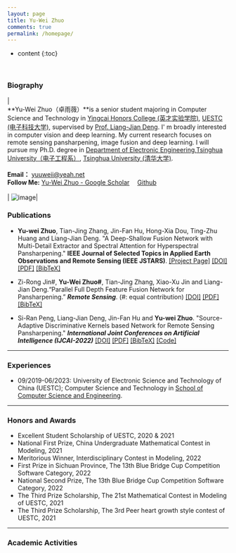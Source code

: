 ```yaml
---
layout: page
title: Yu-Wei Zhuo
comments: true
permalink: /homepage/
---
```


* content
{:toc}

<style>
.biblist { }
/* The item */
.biblist li { }

/* You can define custom styles for plstyle field here. */

/*************************************
   The box that contain BibTeX code
 *************************************/
div.noshow { display: none; }
div.BibTeX {
  margin-right: 1%;
  margin-left: 3%;
  margin-top: 1.2em;
  margin-bottom: 1.3em;
  border: 1px solid silver;
  padding: 0.3em 0.5em;
  background: #eeeeee;
}
div.BibTeX pre { font-size: 100%; overflow: auto;  width: 100%; }
</style>

<script>
function toggleBibtex(articleid) {
  var bib = document.getElementById('bib_'+articleid);
  if (bib) {
    if(bib.className.indexOf('BibTeX') != -1) {
    bib.className.indexOf('noshow') == -1?bib.className = 'BibTeX noshow':bib.className = 'BibTeX';
    }
  } else {
    return;
  }
}
</script>



​	
### Biography

| <br>**Yu-Wei Zhuo（卓雨薇）**is a senior student majoring in Computer Science and Technology in [Yingcai Honors College (英才实验学院)](https://www.yingcai.uestc.edu.cn/), [UESTC (电子科技大学)](https://www.uestc.edu.cn/), supervised by [Prof. Liang-Jian Deng](https://liangjiandeng.github.io/). I' m broadly interested in computer vision and deep learning. My current research focuses on remote sensing pansharpening, image fusion and deep learning. I will pursue my Ph.D. degree in [Department of Electronic Engineering,Tsinghua University（电子工程系）](https://www.ee.tsinghua.edu.cn/), [Tsinghua University (清华大学)](https://www.tsinghua.edu.cn/).<br> <br> **Email：** [yuuweii@yeah.net](mailto:yuuweii@yeah.net) <br> **Follow Me:** [‪Yu-Wei Zhuo‬ - ‪Google Scholar‬](https://scholar.google.com.hk/citations?user=5k7OYLsAAAAJ)&emsp; [Github](https://github.com/Pluto-wei) <br><br>|  ![image](https://Pluto-wei.github.io/images/3.jpg)|



### Publications

* **Yu-wei Zhuo**, Tian-Jing Zhang, Jin-Fan Hu, Hong-Xia Dou, Ting-Zhu Huang and Liang-Jian Deng. "A Deep-Shallow Fusion Network with Multi-Detail Extractor and Spectral Attention for Hyperspectral Pansharpening." **IEEE Journal of Selected Topics in Applied Earth Observations and Remote Sensing (IEEE JSTARS)**. [[Project Page]](https://github.com/liangjiandeng/Hyper-DSNet) [[DOI]](https://ieeexplore.ieee.org/document/9870551/) [[PDF]](https://pluto-wei.github.io/papers/2022/zhuo-jstars2022.pdf) <a href="javascript:toggleBibtex('zhuo2022jstars')" class="textlink">[BibTeX]</a>

<div id="bib_zhuo2022jstars" class="BibTeX noshow">
<pre>
@ARTICLE{zhuo2022jstars,
  	title={A Deep-Shallow Fusion Network With Multidetail Extractor and Spectral Attention for Hyperspectral Pansharpening},
  	author={Zhuo, Yu-Wei and Zhang, Tian-Jing and Hu, Jin-Fan and Dou, Hong-Xia and Huang, Ting-Zhu and Deng, Liang-Jian},
  	journal={IEEE Journal of Selected Topics in Applied Earth Observations and Remote Sensing},
  	volume={15},
  	pages={7539--7555},
  	year={2022},
  	publisher={IEEE}
}
</pre>
</div>




* Zi-Rong Jin#, **Yu-Wei Zhuo#**, Tian-Jing Zhang, Xiao-Xu Jin and Liang-Jian Deng.“Parallel Full Depth Feature Fusion Network for Pansharpening.” ***Remote Sensing***. (#: equal contribution) [[DOI]](https://doi.org/10.3390/rs14030466) [[PDF]](https://pluto-wei.github.io/papers/2022/jin-remote2022.pdf) <a href="javascript:toggleBibtex('jin2022remote')" class="textlink">[BibTeX]</a>

<div id="bib_jin2022remote" class="BibTeX noshow">
<pre>
@article{jin2022remote,
  title={Remote Sensing Pansharpening by Full-Depth Feature Fusion},
  author={Jin, Zi-Rong and Zhuo, Yu-Wei and Zhang, Tian-Jing and Jin, Xiao-Xu and Jing, Shuaiqi and Deng, Liang-Jian},
  journal={Remote Sensing},
  volume={14},
  number={3},
  pages={466},
  year={2022},
  publisher={MDPI}
}
</pre>
</div>




* Si-Ran Peng, Liang-Jian Deng, Jin-Fan Hu and **Yu-wei Zhuo**. "Source-Adaptive Discriminative Kernels based Network for Remote Sensing Pansharpening." ***International Joint Conferences on Artificial Intelligence (IJCAI-2022)*** [[DOI]](https://www.ijcai.org/proceedings/2022/179) [[PDF]](https://pluto-wei.github.io/papers/2022/peng-ijcai2022.pdf) <a href="javascript:toggleBibtex('pengijcai2022')" class="textlink">[BibTeX]</a> [[Code]](https://github.com/liangjiandeng/ADKNet)

<div id="bib_pengijcai2022" class="BibTeX noshow">
<pre>
@ARTICLE{pengijcai2022,
	author={Peng, Si-ran and Deng, Liang-Jian and Hu, Jin-Fan and Zhuo, Yu-wei},
	journal={International Joint Conferences on Artificial Intelligence (IJCAI)}, 
	title={Source-Adaptive Discriminative Kernels based Network for Remote Sensing Pansharpening}, 
	year={2022},
	volume={},
	number={},
	pages={},
	doi={}
   }
</pre>
</div>


---

### Experiences 

* 09/2019-06/2023: University of Electronic Science and Technology of China (UESTC); Computer Science and Technology in [School of Computer Science and Engineering](https://en.uestc.edu.cn/info/1015/1407.htm).

---

### Honors and Awards

* Excellent Student Scholarship of UESTC, 2020 & 2021
* National First Prize, China Undergraduate Mathematical Contest in Modeling, 2021
* Meritorious Winner, Interdisciplinary Contest in Modeling, 2022
* First Prize in Sichuan Province, The 13th Blue Bridge Cup Competition Software Category, 2022
* National Second Prize, The 13th Blue Bridge Cup Competition Software Category, 2022
* The Third Prize Scholarship, The 21st Mathematical Contest in Modeling of UESTC, 2021
* The Third Prize Scholarship, The 3rd Peer heart growth style contest of UESTC, 2021



---

### Academic Activities






